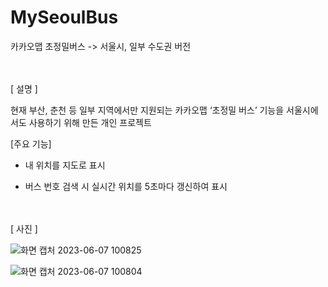# MySeoulBus
카카오맵 초정밀버스 -> 서울시, 일부 수도권 버전



<br><br>
[ 설명 ]


현재 부산, 춘천 등 일부 지역에서만 지원되는 카카오맵 ‘초정밀 버스’ 기능을 서울시에서도 사용하기 위해 만든 개인 프로젝트



[주요 기능]


- 내 위치를 지도로 표시

- 버스 번호 검색 시 실시간 위치를 5초마다 갱신하여 표시


<br><br>
[ 사진 ]

![화면 캡처 2023-06-07 100825](https://github.com/KOSEONGMIN/MySeoulBus/assets/48641340/028c3214-6b41-48b2-bfee-d0a0644905d4)



![화면 캡처 2023-06-07 100804](https://github.com/KOSEONGMIN/MySeoulBus/assets/48641340/3b16d944-25b5-47f2-af3a-ce5501deb5f0)
